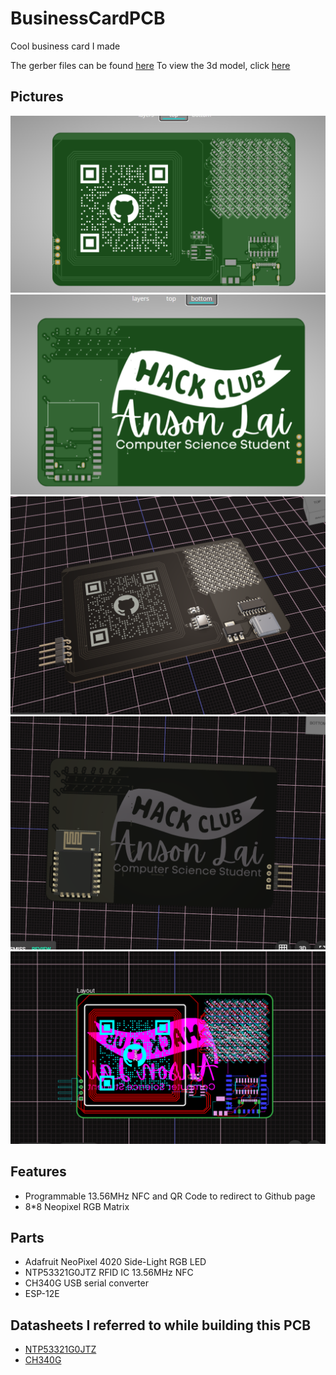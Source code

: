 # BusinessCardPCB
Cool business card I made

The gerber files can be found [here](https://github.com/YeetTheAnson/BusinessCardPCB/blob/main/yeettheanson-businesscardpcb-Gerbers-Version13c5a247.zip)
To view the 3d model, click [here](https://www.flux.ai/yeettheanson/businesscardpcb?editor=pcb_3d)


## Pictures

![Top view](https://github.com/YeetTheAnson/BusinessCardPCB/raw/main/ProgressPic/pcbrendertop.png)
![Bottom view](https://github.com/YeetTheAnson/BusinessCardPCB/raw/main/ProgressPic/pcbrenderbottom.png)
![Rendered top view](https://github.com/YeetTheAnson/BusinessCardPCB/raw/main/ProgressPic/3drendertop.png)
![Rendered bottom view](https://github.com/YeetTheAnson/BusinessCardPCB/raw/main/ProgressPic/3drenderbottom.png)
![Finalized view](https://github.com/YeetTheAnson/BusinessCardPCB/blob/main/ProgressPic/hour%205%20completed%20pcb%20preview.png?raw=true)

## Features
 - Programmable 13.56MHz NFC and QR Code to redirect to Github page
 - 8*8 Neopixel RGB Matrix

## Parts
- Adafruit NeoPixel 4020 Side-Light RGB LED
- NTP53321G0JTZ RFID IC 13.56MHz NFC
- CH340G USB serial converter
- ESP-12E

## Datasheets I referred to while building this PCB
- [NTP53321G0JTZ](https://cdn.sparkfun.com/datasheets/Dev/Arduino/Other/CH340DS1.PDF)
- [CH340G](https://cdn.sparkfun.com/datasheets/Dev/Arduino/Other/CH340DS1.PDF)
